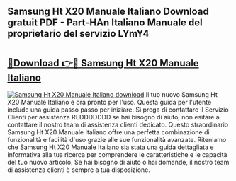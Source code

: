 ## Samsung Ht X20 Manuale Italiano Download gratuit PDF - Part-HAn Italiano Manuale del proprietario del servizio LYmY4

# <h2><a href="http://dffrqni.blite.top/?on=Samsung+Ht+X20+Manuale+Italiano">🔗Download 👉🔴 Samsung Ht X20 Manuale Italiano</a></h2>

[![Samsung Ht X20 Manuale Italiano download](https://i.imgur.com/lujVjoI.png)](http://dffrqni.blite.top/?on=Samsung+Ht+X20+Manuale+Italiano)
Il tuo nuovo Samsung Ht X20 Manuale Italiano è ora pronto per l'uso. Questa guida per l'utente include una guida passo passo per iniziare. Si prega di contattare il Servizio Clienti per assistenza REDDDDDDD se hai bisogno di aiuto, non esitare a contattare il nostro team di assistenza clienti dedicato. Questo straordinario Samsung Ht X20 Manuale Italiano offre una perfetta combinazione di funzionalità e facilità d'uso grazie alle sue funzionalità avanzate. Riteniamo che Samsung Ht X20 Manuale Italiano sia stata una guida dettagliata e informativa alla tua ricerca per comprendere le caratteristiche e le capacità del tuo nuovo articolo. Se hai bisogno di aiuto o hai domande, il nostro team di assistenza clienti è sempre a tua disposizione.
